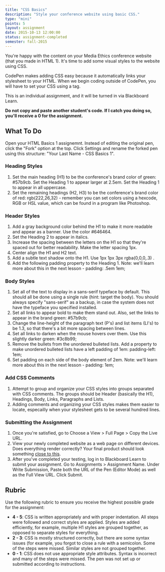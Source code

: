 ```yaml
---
title: "CSS Basics"
description: "Style your conference website using basic CSS."
type: "mini"
points: 5
layout: assignment
date: 2015-10-13 12:00:00
status: assignment-completed
semester: fall-2015
---
```


You're happy with the content on your Media Ethics conference website (that you made in HTML 1).  It's time to add some visual styles to the website using CSS.

CodePen makes adding CSS easy because it automatically links your stylesheet to your HTML.  When we begin coding outside of CodePen, you will have to set your CSS using a <link> tag.

This is an individual assignment, and it will be turned in via Blackboard Learn.  

**Do not copy and paste another student's code.  If I catch you doing so, you'll receive a 0 for the assignment.**

## What To Do

Open your HTML Basics 1 assignemnt.  Instead of editing the original pen, click the "Fork" option at the top.  Click Settings and rename the forked pen using this structure: "Your Last Name - CSS Basics 1".

### Heading Styles
1. Set the main heading (H1) to be the conference's brand color of green: #57b9cb.  Set the Heading 1 to appear larger at 2.5em.  Set the Heading 1 to appear in all uppercase.
2. Set the remaining headings (H2, H3) to be the conference's brand color of red: rgb(222,26,32) - remember you can set colors using a hexcode, RGB or HSL value, which can be found in a program like Photoshop.

### Header Styles
1. Add a gray background color behind the H1 to make it more readable and appear as a banner.  Use the color #646464.
2. Set the Heading 2 to appear in italics.
3. Increase the spacing between the letters on the H1 so that they're spaced out for better readability.  Make the letter spacing 1px.
4. Center align the H1 and H2 text.
5. Add a subtle text shadow onto the H1.  Use 1px 1px 3px rgba(0,0,0,.3) .
6. Add the following padding property to the Heading 1.  Note: we'll learn more about this in the next lesson - padding: .5em 1em;

### Body Styles

1. Set all of the text to display in a sans-serif typeface by default.  This should all be done using a single rule (hint: target the body).  You should always specify "sans-serif" as a backup, in case the system does not have the typeface you specified installed.
2. Set all links to appear bold to make them stand out.  Also, set the links to appear in the brand green: #57b9cb;
3. Change the line-height of the paragraph text (P's) and list items (LI's) to be 1.3, so that there's a bit more spacing between lines.
4. Set all links to darken when the mouse hovers over them.  Use this slightly darker green: #3c8b99;
5. Remove the bullets from the unordered bulleted lists.  Add a property to make unordered bulleted lists have a left padding of 1em:  padding-left: 1em;
6. Set padding on each side of the body element of 2em.  Note: we'll learn more about this in the next lesson - padding: 1em;

### Add CSS Comments

1.  Attempt to group and organize your CSS styles into groups separated with CSS comments.  The groups should be Header (basically the H1), Headings, Body, Links, Paragraphs and Lists.
2. Adding comments and organizing your CSS styles makes them easier to locate, especailly when your stylesheet gets to be several hundred lines.


### Submitting the Assignment

1. Once you're satisfied, go to Choose a View > Full Page > Copy the Live URL. 
2. View your newly completed website as a web page on different devices.  Does everything render correctly?  Your final product should look something [close to this](/img/css-assignment-screenshot.png).
3. After you've completed your testing, log in to Blackboard Learn to submit your assignment.  Go to Assignments > Assignment Name.  Under Write Submission, Paste both the URL of the Pen (Editor Mode) as well as the Full View  URL.  Click Submit.

## Rubric

Use the following rubric to ensure you receive the highest possible grade for the assignment:

* **4 - 5**: CSS is written appropriately and with proper indentation.  All steps were followed and correct styles are applied.  Styles are added efficiently, for example, multiple H1 styles are grouped together, as opposed to separate styles for everything.  
* **2 - 3**: CSS is mostly structured correctly, but there are some syntax issues (for example, you forgot to close a rule with a semicolon.  Some of the steps were missed.  Similar styles are not grouped together.
* **0 - 1**: CSS does not use appropriate style attributes.  Syntax is incorrect and many of the steps were missed. The pen was not set up or submitted according to instructions.  